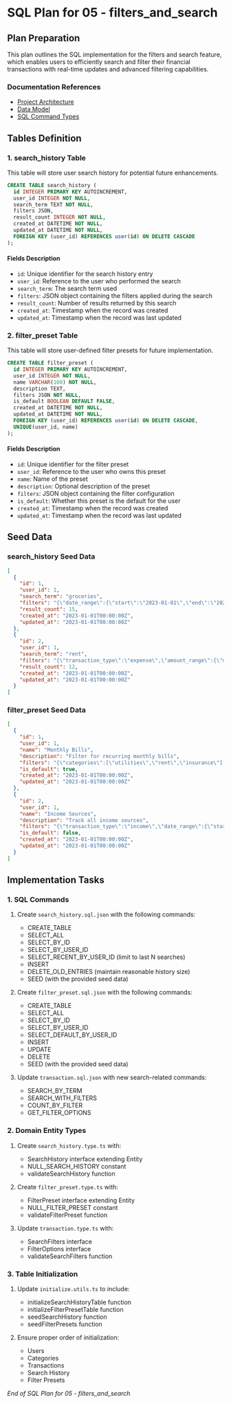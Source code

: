 # SQL Plan for 05 - filters_and_search

## Plan Preparation

This plan outlines the SQL implementation for the filters and search feature, which enables users to efficiently search and filter their financial transactions with real-time updates and advanced filtering capabilities.

### Documentation References

- [Project Architecture](../../docs/architecture.md)
- [Data Model](../../docs/data-model.md)
- [SQL Command Types](../../docs/sql-commands.md)

## Tables Definition

### 1. search_history Table

This table will store user search history for potential future enhancements.

```sql
CREATE TABLE search_history (
  id INTEGER PRIMARY KEY AUTOINCREMENT,
  user_id INTEGER NOT NULL,
  search_term TEXT NOT NULL,
  filters JSON,
  result_count INTEGER NOT NULL,
  created_at DATETIME NOT NULL,
  updated_at DATETIME NOT NULL,
  FOREIGN KEY (user_id) REFERENCES user(id) ON DELETE CASCADE
);
```

#### Fields Description

- `id`: Unique identifier for the search history entry
- `user_id`: Reference to the user who performed the search
- `search_term`: The search term used
- `filters`: JSON object containing the filters applied during the search
- `result_count`: Number of results returned by this search
- `created_at`: Timestamp when the record was created
- `updated_at`: Timestamp when the record was last updated

### 2. filter_preset Table

This table will store user-defined filter presets for future implementation.

```sql
CREATE TABLE filter_preset (
  id INTEGER PRIMARY KEY AUTOINCREMENT,
  user_id INTEGER NOT NULL,
  name VARCHAR(100) NOT NULL,
  description TEXT,
  filters JSON NOT NULL,
  is_default BOOLEAN DEFAULT FALSE,
  created_at DATETIME NOT NULL,
  updated_at DATETIME NOT NULL,
  FOREIGN KEY (user_id) REFERENCES user(id) ON DELETE CASCADE,
  UNIQUE(user_id, name)
);
```

#### Fields Description

- `id`: Unique identifier for the filter preset
- `user_id`: Reference to the user who owns this preset
- `name`: Name of the preset
- `description`: Optional description of the preset
- `filters`: JSON object containing the filter configuration
- `is_default`: Whether this preset is the default for the user
- `created_at`: Timestamp when the record was created
- `updated_at`: Timestamp when the record was last updated

## Seed Data

### search_history Seed Data

```json
[
  {
    "id": 1,
    "user_id": 1,
    "search_term": "groceries",
    "filters": "{\"date_range\":{\"start\":\"2023-01-01\",\"end\":\"2023-12-31\"},\"category\":\"food\"}",
    "result_count": 15,
    "created_at": "2023-01-01T00:00:00Z",
    "updated_at": "2023-01-01T00:00:00Z"
  },
  {
    "id": 2,
    "user_id": 1,
    "search_term": "rent",
    "filters": "{\"transaction_type\":\"expense\",\"amount_range\":{\"min\":500,\"max\":2000}}",
    "result_count": 12,
    "created_at": "2023-01-01T00:00:00Z",
    "updated_at": "2023-01-01T00:00:00Z"
  }
]
```

### filter_preset Seed Data

```json
[
  {
    "id": 1,
    "user_id": 1,
    "name": "Monthly Bills",
    "description": "Filter for recurring monthly bills",
    "filters": "{\"categories\":[\"utilities\",\"rent\",\"insurance\"],\"transaction_type\":\"expense\"}",
    "is_default": true,
    "created_at": "2023-01-01T00:00:00Z",
    "updated_at": "2023-01-01T00:00:00Z"
  },
  {
    "id": 2,
    "user_id": 1,
    "name": "Income Sources",
    "description": "Track all income sources",
    "filters": "{\"transaction_type\":\"income\",\"date_range\":{\"start\":\"2023-01-01\",\"end\":\"2023-12-31\"}}",
    "is_default": false,
    "created_at": "2023-01-01T00:00:00Z",
    "updated_at": "2023-01-01T00:00:00Z"
  }
]
```

## Implementation Tasks

### 1. SQL Commands

1. Create `search_history.sql.json` with the following commands:
   - CREATE_TABLE
   - SELECT_ALL
   - SELECT_BY_ID
   - SELECT_BY_USER_ID
   - SELECT_RECENT_BY_USER_ID (limit to last N searches)
   - INSERT
   - DELETE_OLD_ENTRIES (maintain reasonable history size)
   - SEED (with the provided seed data)

2. Create `filter_preset.sql.json` with the following commands:
   - CREATE_TABLE
   - SELECT_ALL
   - SELECT_BY_ID
   - SELECT_BY_USER_ID
   - SELECT_DEFAULT_BY_USER_ID
   - INSERT
   - UPDATE
   - DELETE
   - SEED (with the provided seed data)

3. Update `transaction.sql.json` with new search-related commands:
   - SEARCH_BY_TERM
   - SEARCH_WITH_FILTERS
   - COUNT_BY_FILTER
   - GET_FILTER_OPTIONS

### 2. Domain Entity Types

1. Create `search_history.type.ts` with:
   - SearchHistory interface extending Entity
   - NULL_SEARCH_HISTORY constant
   - validateSearchHistory function

2. Create `filter_preset.type.ts` with:
   - FilterPreset interface extending Entity
   - NULL_FILTER_PRESET constant
   - validateFilterPreset function

3. Update `transaction.type.ts` with:
   - SearchFilters interface
   - FilterOptions interface
   - validateSearchFilters function

### 3. Table Initialization

1. Update `initialize.utils.ts` to include:
   - initializeSearchHistoryTable function
   - initializeFilterPresetTable function
   - seedSearchHistory function
   - seedFilterPresets function

2. Ensure proper order of initialization:
   - Users
   - Categories
   - Transactions
   - Search History
   - Filter Presets

_End of SQL Plan for 05 - filters_and_search_ 